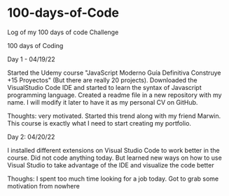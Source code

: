 # 100-days-of-Code
Log of my 100 days of code Challenge

100 days of Coding 

Day 1 - 04/19/22

Started the Udemy course "JavaScript Moderno Guía Definitiva Construye +15 Proyectos" (But there are really 20 projects).
Downloaded the VisualStudio Code IDE and started to learn the syntax of Javascript programming language.
Created a readme file in a new repository with my name. I will modify it later to have it as my personal CV on GitHub.

Thoughts: very motivated. Started this trend along with my friend Marwin. This course is exactly what I need to start creating my portfolio.

Day 2: 04/20/22

I installed different extensions on Visual Studio Code to work better in the course. Did not code anything today. But learned new ways on how to use Visual Studio to take advantage of the IDE and visualize the code better

Thoughs: I spent too much time looking for a job today. Got to grab some motivation from nowhere
